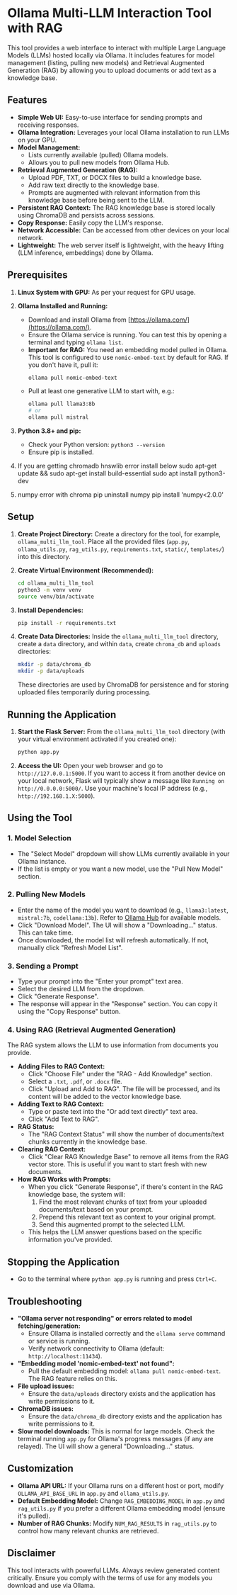# Ollama Multi-LLM Interaction Tool with RAG

This tool provides a web interface to interact with multiple Large Language Models (LLMs) hosted locally via Ollama. It includes features for model management (listing, pulling new models) and Retrieval Augmented Generation (RAG) by allowing you to upload documents or add text as a knowledge base.

## Features

* **Simple Web UI:** Easy-to-use interface for sending prompts and receiving responses.
* **Ollama Integration:** Leverages your local Ollama installation to run LLMs on your GPU.
* **Model Management:**
    * Lists currently available (pulled) Ollama models.
    * Allows you to pull new models from Ollama Hub.
* **Retrieval Augmented Generation (RAG):**
    * Upload PDF, TXT, or DOCX files to build a knowledge base.
    * Add raw text directly to the knowledge base.
    * Prompts are augmented with relevant information from this knowledge base before being sent to the LLM.
* **Persistent RAG Context:** The RAG knowledge base is stored locally using ChromaDB and persists across sessions.
* **Copy Response:** Easily copy the LLM's response.
* **Network Accessible:** Can be accessed from other devices on your local network.
* **Lightweight:** The web server itself is lightweight, with the heavy lifting (LLM inference, embeddings) done by Ollama.

## Prerequisites

1.  **Linux System with GPU:** As per your request for GPU usage.
2.  **Ollama Installed and Running:**
    * Download and install Ollama from [https://ollama.com/](https://ollama.com/).
    * Ensure the Ollama service is running. You can test this by opening a terminal and typing `ollama list`.
    * **Important for RAG:** You need an embedding model pulled in Ollama. This tool is configured to use `nomic-embed-text` by default for RAG. If you don't have it, pull it:
        ```bash
        ollama pull nomic-embed-text
        ```
    * Pull at least one generative LLM to start with, e.g.:
        ```bash
        ollama pull llama3:8b
        # or
        ollama pull mistral
        ```
3.  **Python 3.8+ and pip:**
    * Check your Python version: `python3 --version`
    * Ensure pip is installed.

4.  If you are getting chromadb hnswlib error install below
   sudo apt-get update && sudo apt-get install build-essential
   sudo apt install python3-dev

5. numpy error with chroma
   pip uninstall numpy
   pip install 'numpy<2.0.0'
## Setup

1.  **Create Project Directory:**
    Create a directory for the tool, for example, `ollama_multi_llm_tool`. Place all the provided files (`app.py`, `ollama_utils.py`, `rag_utils.py`, `requirements.txt`, `static/`, `templates/`) into this directory.

2.  **Create Virtual Environment (Recommended):**
    ```bash
    cd ollama_multi_llm_tool
    python3 -m venv venv
    source venv/bin/activate
    ```

3.  **Install Dependencies:**
    ```bash
    pip install -r requirements.txt
    ```

4.  **Create Data Directories:**
    Inside the `ollama_multi_llm_tool` directory, create a `data` directory, and within `data`, create `chroma_db` and `uploads` directories:
    ```bash
    mkdir -p data/chroma_db
    mkdir -p data/uploads
    ```
    These directories are used by ChromaDB for persistence and for storing uploaded files temporarily during processing.

## Running the Application

1.  **Start the Flask Server:**
    From the `ollama_multi_llm_tool` directory (with your virtual environment activated if you created one):
    ```bash
    python app.py
    ```

2.  **Access the UI:**
    Open your web browser and go to `http://127.0.0.1:5000`.
    If you want to access it from another device on your local network, Flask will typically show a message like `Running on http://0.0.0.0:5000/`. Use your machine's local IP address (e.g., `http://192.168.1.X:5000`).

## Using the Tool

### 1. Model Selection
* The "Select Model" dropdown will show LLMs currently available in your Ollama instance.
* If the list is empty or you want a new model, use the "Pull New Model" section.

### 2. Pulling New Models
* Enter the name of the model you want to download (e.g., `llama3:latest`, `mistral:7b`, `codellama:13b`). Refer to [Ollama Hub](https://ollama.com/library) for available models.
* Click "Download Model". The UI will show a "Downloading..." status. This can take time.
* Once downloaded, the model list will refresh automatically. If not, manually click "Refresh Model List".

### 3. Sending a Prompt
* Type your prompt into the "Enter your prompt" text area.
* Select the desired LLM from the dropdown.
* Click "Generate Response".
* The response will appear in the "Response" section. You can copy it using the "Copy Response" button.

### 4. Using RAG (Retrieval Augmented Generation)

The RAG system allows the LLM to use information from documents you provide.

* **Adding Files to RAG Context:**
    * Click "Choose File" under the "RAG - Add Knowledge" section.
    * Select a `.txt`, `.pdf`, or `.docx` file.
    * Click "Upload and Add to RAG". The file will be processed, and its content will be added to the vector knowledge base.
* **Adding Text to RAG Context:**
    * Type or paste text into the "Or add text directly" text area.
    * Click "Add Text to RAG".
* **RAG Status:**
    * The "RAG Context Status" will show the number of documents/text chunks currently in the knowledge base.
* **Clearing RAG Context:**
    * Click "Clear RAG Knowledge Base" to remove all items from the RAG vector store. This is useful if you want to start fresh with new documents.
* **How RAG Works with Prompts:**
    * When you click "Generate Response", if there's content in the RAG knowledge base, the system will:
        1.  Find the most relevant chunks of text from your uploaded documents/text based on your prompt.
        2.  Prepend this relevant text as context to your original prompt.
        3.  Send this augmented prompt to the selected LLM.
    * This helps the LLM answer questions based on the specific information you've provided.

## Stopping the Application

* Go to the terminal where `python app.py` is running and press `Ctrl+C`.

## Troubleshooting

* **"Ollama server not responding" or errors related to model fetching/generation:**
    * Ensure Ollama is installed correctly and the `ollama serve` command or service is running.
    * Verify network connectivity to Ollama (default: `http://localhost:11434`).
* **"Embedding model 'nomic-embed-text' not found":**
    * Pull the default embedding model: `ollama pull nomic-embed-text`. The RAG feature relies on this.
* **File upload issues:**
    * Ensure the `data/uploads` directory exists and the application has write permissions to it.
* **ChromaDB issues:**
    * Ensure the `data/chroma_db` directory exists and the application has write permissions to it.
* **Slow model downloads:** This is normal for large models. Check the terminal running `app.py` for Ollama's progress messages (if any are relayed). The UI will show a general "Downloading..." status.

## Customization

* **Ollama API URL:** If your Ollama runs on a different host or port, modify `OLLAMA_API_BASE_URL` in `app.py` and `ollama_utils.py`.
* **Default Embedding Model:** Change `RAG_EMBEDDING_MODEL` in `app.py` and `rag_utils.py` if you prefer a different Ollama embedding model (ensure it's pulled).
* **Number of RAG Chunks:** Modify `NUM_RAG_RESULTS` in `rag_utils.py` to control how many relevant chunks are retrieved.

## Disclaimer

This tool interacts with powerful LLMs. Always review generated content critically. Ensure you comply with the terms of use for any models you download and use via Ollama.
